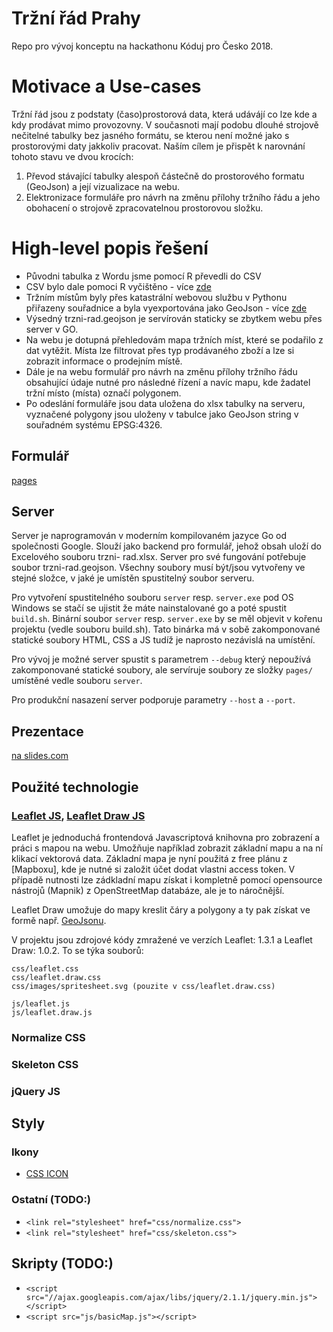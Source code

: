 # Tržní řád Prahy

Repo pro vývoj konceptu na hackathonu Kóduj pro Česko 2018.

# Motivace a Use-cases

Tržní řád jsou z podstaty (časo)prostorová data, která udávájí co lze kde a kdy prodávat mimo provozovny. V současnoti mají podobu dlouhé strojově nečitelné tabulky bez jasného formátu, se kterou není možné jako s prostorovými daty jakkoliv pracovat. Naším cílem je přispět k narovnání tohoto stavu ve dvou krocích:

  1. Převod stávající tabulky alespoň částečně do prostorového formatu (GeoJson) a její vizualizace na webu.
  1. Elektronizace formuláře pro návrh na změnu přílohy tržního řádu a jeho obohacení o strojově zpracovatelnou prostorovou složku.

# High-level popis řešení

* Původni tabulka z Wordu jsme pomocí R převedli do CSV
* CSV bylo dale pomoci R vyčištěno - více [zde](data/README.md)
* Tržním místům byly přes katastrální webovou službu v Pythonu přiřazeny souřadnice a byla vyexportována jako GeoJson - více [zde](getCoords/README.md)
* Výsedný trzni-rad.geojson je servírován staticky se zbytkem webu přes server v GO.
* Na webu je dotupná přehledovám mapa tržních míst, které se podařilo z dat vytěžit. Místa lze filtrovat přes typ prodávaného zboží a lze si zobrazit informace o prodejním místě.
* Dále je na webu formulář pro návrh na změnu přílohy tržního řádu obsahující údaje nutné pro následné řízení a navíc mapu, kde žadatel tržní místo (místa) označí polygonem.
* Po odeslání formuláře jsou data uložena do xlsx tabulky na serveru, vyznačené polygony jsou uloženy v tabulce jako GeoJson string v souřadném systému EPSG:4326.

## Formulář

[pages](../pages)

## Server

Server je naprogramován v moderním kompilovaném jazyce Go od společnosti Google.
Slouží jako backend pro formulář, jehož obsah uloží do Excelového souboru trzni-
rad.xlsx. Server pro své fungování potřebuje soubor trzni-rad.geojson. Všechny
soubory musí být/jsou vytvořeny ve stejné složce, v jaké je umístěn spustitelný
soubor serveru.

Pro vytvoření spustitelného souboru `server` resp. `server.exe` pod OS Windows
se stačí se ujistit že máte nainstalované go a poté spustit `build.sh`. Binární
soubor `server` resp. `server.exe` by se měl objevit v kořenu projektu (vedle
souboru build.sh). Tato binárka má v sobě zakomponované statické soubory HTML,
CSS a JS tudíž je naprosto nezávislá na umístění.

Pro vývoj je možné server spustit s parametrem `--debug` který nepoužívá
zakomponované statické soubory, ale servíruje soubory ze složky `pages/`
umístěné vedle souboru `server`.

Pro produkční nasazení server podporuje parametry `--host` a `--port`.

## Prezentace

[na slides.com](https://slides.com/dugi/deck-5/)

## Použité technologie

### [Leaflet JS](https://leafletjs.com/), [Leaflet Draw JS](https://github.com/Leaflet/Leaflet.draw)

Leaflet je jednoduchá frontendová Javascriptová knihovna pro zobrazení a práci s mapou na webu. Umožňuje například zobrazit základní mapu a na ní klikací vektorová data. Základní mapa je nyní použitá z free plánu z [Mapboxu], kde je nutné si založit účet dodat vlastni access token. V případě nutnosti lze zádkladní mapu získat i kompletně pomocí opensource nástrojů (Mapnik) z OpenStreetMap databáze, ale je to náročnější.

Leaflet Draw umožuje do mapy kreslit čáry a polygony a ty pak získat ve formě např. [GeoJsonu](http://geojson.org/).

V projektu jsou zdrojové kódy zmražené ve verzích Leaflet: 1.3.1 a Leaflet Draw: 1.0.2. To se týka souborů:
```
css/leaflet.css
css/leaflet.draw.css
css/images/spritesheet.svg (pouzite v css/leaflet.draw.css)

js/leaflet.js
js/leaflet.draw.js
```

### Normalize CSS
### Skeleton CSS
### jQuery JS

## Styly

### Ikony

* [CSS ICON](https://cssicon.space/#/)

### Ostatní (TODO:)

* `<link rel="stylesheet" href="css/normalize.css">`
* `<link rel="stylesheet" href="css/skeleton.css">`

## Skripty (TODO:)

* `<script src="//ajax.googleapis.com/ajax/libs/jquery/2.1.1/jquery.min.js"></script>`
* `<script src="js/basicMap.js"></script>`